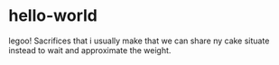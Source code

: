 # hello-world
legoo!
Sacrifices that i usually make that we can share ny cake situate instead to wait and approximate the weight.
